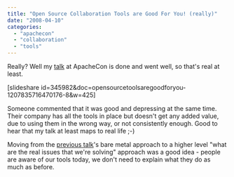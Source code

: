 ```yaml
---
title: "Open Source Collaboration Tools are Good For You! (really)"
date: "2008-04-10"
categories: 
  - "apachecon"
  - "collaboration"
  - "tools"
---
```


Really? Well my [talk](http://eu.apachecon.com/eu2008/program/talk/2481) at ApacheCon is done and went well, so that's real at least.

\[slideshare id=345982&doc=opensourcetoolsaregoodforyou-1207835716470176-8&w=425\]

Someone commented that it was good and depressing at the same time. Their company has all the tools in place but doesn't get any added value, due to using them in the wrong way, or not consistently enough. Good to hear that my talk at least maps to real life ;-)

Moving from the [previous talk](http://grep.codeconsult.ch/2007/11/30/open-source-collaboration-tools-are-good-for-you/)'s bare metal approach to a higher level "what are the real issues that we're solving" approach was a good idea - people are aware of our tools today, we don't need to explain what they do as much as before.
